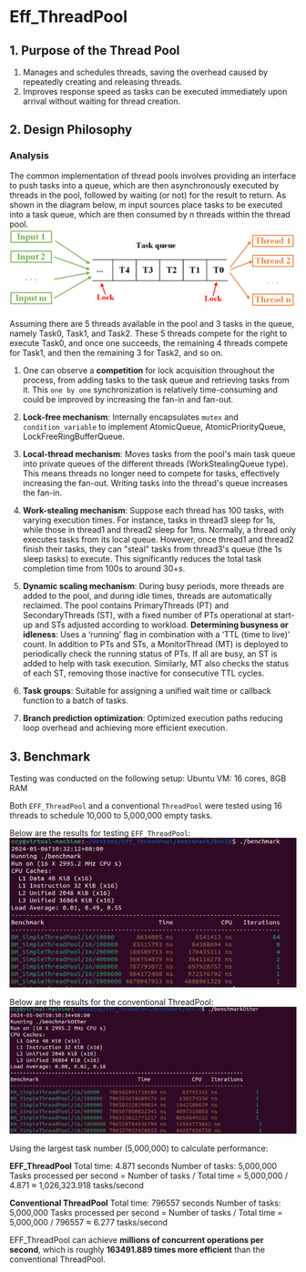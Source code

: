 # Eff_ThreadPool

## 1. Purpose of the Thread Pool

1. Manages and schedules threads, saving the overhead caused by repeatedly creating and releasing threads.
2. Improves response speed as tasks can be executed immediately upon arrival without waiting for thread creation.

## 2. Design Philosophy
### Analysis
The common implementation of thread pools involves providing an interface to push tasks into a queue, which are then asynchronously executed by threads in the pool, followed by waiting (or not) for the result to return.
As shown in the diagram below, m input sources place tasks to be executed into a task queue, which are then consumed by n threads within the thread pool.
![simple thread pool](./Doc/image-1.png)

Assuming there are 5 threads available in the pool and 3 tasks in the queue, namely Task0, Task1, and Task2. These 5 threads compete for the right to execute Task0, and once one succeeds, the remaining 4 threads compete for Task1, and then the remaining 3 for Task2, and so on.

1. One can observe a **competition** for lock acquisition throughout the process, from adding tasks to the task queue and retrieving tasks from it. This `one by one` synchronization is relatively time-consuming and could be improved by increasing the fan-in and fan-out.
   
2. **Lock-free mechanism**: Internally encapsulates `mutex` and `condition_variable` to implement AtomicQueue, AtomicPriorityQueue, LockFreeRingBufferQueue.

3. **Local-thread mechanism**: Moves tasks from the pool's main task queue into private queues of the different threads (WorkStealingQueue type). This means threads no longer need to compete for tasks, effectively increasing the fan-out. Writing tasks into the thread's queue increases the fan-in.

4. **Work-stealing mechanism**: Suppose each thread has 100 tasks, with varying execution times. For instance, tasks in thread3 sleep for 1s, while those in thread1 and thread2 sleep for 1ms. Normally, a thread only executes tasks from its local queue. However, once thread1 and thread2 finish their tasks, they can "steal" tasks from thread3's queue (the 1s sleep tasks) to execute. This significantly reduces the total task completion time from 100s to around 30+s.

5. **Dynamic scaling mechanism**: During busy periods, more threads are added to the pool, and during idle times, threads are automatically reclaimed. The pool contains PrimaryThreads (PT) and SecondaryThreads (ST), with a fixed number of PTs operational at start-up and STs adjusted according to workload. **Determining busyness or idleness**: Uses a ‘running’ flag in combination with a ‘TTL (time to live)’ count. In addition to PTs and STs, a MonitorThread (MT) is deployed to periodically check the running status of PTs. If all are busy, an ST is added to help with task execution. Similarly, MT also checks the status of each ST, removing those inactive for consecutive TTL cycles.

6. **Task groups**: Suitable for assigning a unified wait time or callback function to a batch of tasks.

7. **Branch prediction optimization**: Optimized execution paths reducing loop overhead and achieving more efficient execution.

## 3. Benchmark
Testing was conducted on the following setup: 
Ubuntu VM: 16 cores, 8GB RAM

Both `EFF_ThreadPool` and a conventional `ThreadPool` were tested using 16 threads to schedule 10,000 to 5,000,000 empty tasks.

Below are the results for testing `EFF_ThreadPool`:
![EFF_ThreadPool](./Doc/benchmarkTestEFF.png)

Below are the results for the conventional ThreadPool:
![ThreadPool](./Doc/benchmarkTestOther.png)

Using the largest task number (5,000,000) to calculate performance:

**EFF_ThreadPool**
Total time: 4.871 seconds
Number of tasks: 5,000,000
Tasks processed per second = Number of tasks / Total time = 5,000,000 / 4.871 ≈ 1,026,323.918 tasks/second

**Conventional ThreadPool**
Total time: 796557 seconds
Number of tasks: 5,000,000
Tasks processed per second = Number of tasks / Total time = 5,000,000 / 796557 ≈ 6.277 tasks/second

EFF_ThreadPool can achieve **millions of concurrent operations per second**, which is roughly **163491.889 times more efficient** than the conventional ThreadPool.
